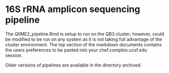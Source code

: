 # 16S rRNA amplicon sequencing pipeline

The QIIME2_pipeline.Rmd is setup to run on the QB3 cluster; however, could be modified to be run on any system as it is not taking full advantage of the cluster environment. The top section of the markdown documents contains the users preferences to be pasted into your chef.compbio.ucsf.edu session.

Older versions of pipelines are available in the directory archived.